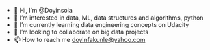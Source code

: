 - 👋 Hi, I’m @Doyinsola
- 👀 I’m interested in data, ML, data structures and algorithms, python
- 🌱 I’m currently learning data engineering concepts on Udacity
- 💞️ I’m looking to collaborate on big data projects
- 📫 How to reach me doyinfakunle@yahoo.com

<!---
Doyinsola/Doyinsola is a ✨ special ✨ repository because its `README.md` (this file) appears on your GitHub profile.
You can click the Preview link to take a look at your changes.
--->
